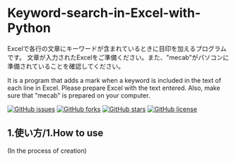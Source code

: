 # Keyword-search-in-Excel-with-Python
Excelで各行の文章にキーワードが含まれているときに目印を加えるプログラムです。
文章が入力されたExcelをご準備ください。また、"mecab"がパソコンに準備されていることを確認してください。

It is a program that adds a mark when a keyword is included in the text of each line in Excel. 
Please prepare Excel with the text entered. Also, make sure that "mecab" is prepared on your computer.

[![GitHub issues](https://img.shields.io/github/issues/KazuyaManabe/Keyword-search-in-Excel-with-Python)](https://github.com/KazuyaManabe/Keyword-search-in-Excel-with-Python/issues) [![GitHub forks](https://img.shields.io/github/forks/KazuyaManabe/Keyword-search-in-Excel-with-Python)](https://github.com/KazuyaManabe/Keyword-search-in-Excel-with-Python/network) [![GitHub stars](https://img.shields.io/github/stars/KazuyaManabe/Keyword-search-in-Excel-with-Python)](https://github.com/KazuyaManabe/Keyword-search-in-Excel-with-Python/stargazers) [![GitHub license](https://img.shields.io/github/license/KazuyaManabe/Keyword-search-in-Excel-with-Python)](https://github.com/KazuyaManabe/Keyword-search-in-Excel-with-Python)

## 1.使い方/1.How to use
(In the process of creation)
